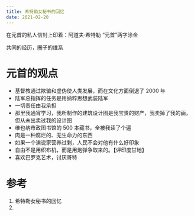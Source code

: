 ```yaml
---
title: 希特勒女秘书的回忆
date: 2021-02-20 
---
```


在元首的私人信封上印着：阿道夫·希特勒 “元首”两字涂金

共同的经历，圈子的维系

# 元首的观点
- 基督教通过欺骗和虚伪使人类发展，而在文化方面倒退了 2000 年
- 陆军总指挥的任务是用纳粹思想武装陆军
- 一切责任由我承担
- 那里我通宵学习，我所制作的建筑设计图是我宝贵的财产，我卖掉了我的画，但从未出卖过我的设计图
- 维也纳市政图书馆的 500 本藏书，全被我读了个遍
- 肉是一种腐烂的、无生命力的东西
- 如果一个演说家营养过剩，人民不会对他有什么好印象
- 自由不是用织布机，而是用炮弹争取来的。【评印度甘地】
- 喜欢巴罗克艺术，讨厌哥特

# 参考
1. 希特勒女秘书的回忆
2. 